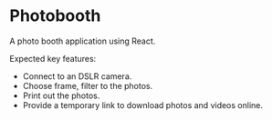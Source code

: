 # Photobooth
A photo booth application using React.

Expected key features:
 - Connect to an DSLR camera.
 - Choose frame, filter to the photos.
 - Print out the photos.
 - Provide a temporary link to download photos and videos online.
